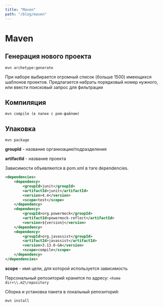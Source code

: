 ```yaml
---
title: "Maven"
path: "/blog/maven"
---
```

# Maven

## Генерация нового проекта

	mvn archetype:generate

При наборе выбирается огромный список (больше 1500) имеющихся шаблонов проектов. Предлагается набрать порядковый номер нужного, или ввести поисковый запрос для фильтрации

## Компиляция

	mvn compile (в папке с pom-файлом)

## Упаковка

	mvn package

**groupId** - название организации/подразделения

**artifactId** - название проекта

Зависимости объявляются в pom.xml в тэге dependencies. 

```xml
<dependencies>
	<dependency>
		<groupId>junit</groupId>
		<artifactId>junit</artifactId>
		<version>4.4</version>
		<scope>test</scope>
	</dependency>
	<dependency>
		<groupId>org.powermock</groupId>
		<artifactId>powermock-reflect</artifactId>
		<version>${version}</version>
	</dependency>
	<dependency>
		<groupId>org.javassist</groupId>
		<artifactId>javassist</artifactId>
		<version>3.13.0-GA</version>
		<scope>compile</scope>
	</dependency>
</dependencies>
```

**scope** - имя цели, для которой используется зависимость

Персональный репозиторий хранится по адресу: `<home dir>\\.m2\repository`

Сборка и установка пакета в локальный репозиторий: 
	
	mvn install
